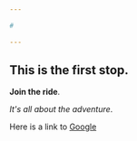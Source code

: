 ```yaml
---

#

---
```


## This is the first stop.

**Join the ride**.

*It's all about the adventure*.

Here is a link to [Google](https://google.com)

